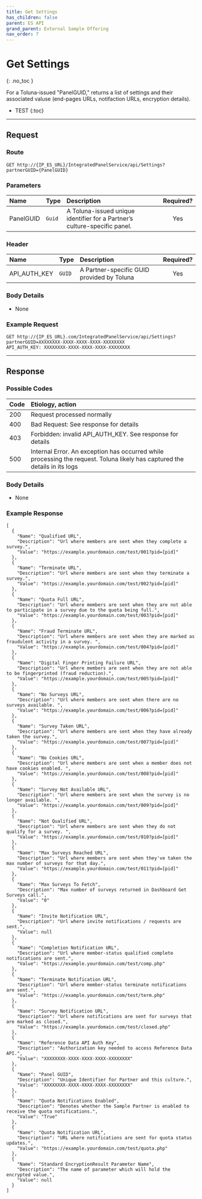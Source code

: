 ```yaml
---
title: Get Settings
has_children: false
parent: ES API
grand_parent: External Sample Offering
nav_order: 7
---
```



# Get Settings
{: .no_toc }

For a Toluna-issued "PanelGUID," returns a list of settings and their associated valuse (end-pages URLs, notifaction URLs, encryption details).

* TEST
{:toc}

---


## Request

### Route
```plaintext
GET http://{IP_ES_URL}/IntegratedPanelService/api/Settings?partnerGUID={PanelGUID}
```

### Parameters

| Name | Type | Description | Required? |
| :--- | :--- | :--- | :---: |
| PanelGUID | ```Guid``` | A Toluna-issued unique identifier for a Partner’s culture-specific panel. | Yes |


### Header

| Name | Type | Description | Required? |
| :--- | :--- | :--- | :---: |
| API_AUTH_KEY | ```GUID``` | A Partner-specific GUID provided by Toluna | Yes |

### Body Details

 - None

### Example Request

```
GET http://{IP_ES_URL}.com/IntegratedPanelService/api/Settings?partnerGUID=XXXXXXXX-XXXX-XXXX-XXXX-XXXXXXXX
API_AUTH_KEY: XXXXXXXX-XXXX-XXXX-XXXX-XXXXXXXX
```
---
## Response

### Possible Codes

| Code | Etiology, action |
| :--- | :--- |
| 200 | Request processed normally |
| 400 | Bad Request: See response for details |
| 403 | Forbidden: invalid API_AUTH_KEY. See response for details |
| 500 | Internal Error. An exception has occurred while processing the request. Toluna likely has captured the details in its logs |


### Body Details
 - None


### Example Response
```plaintext
[
  {
    "Name": "Qualified URL",
    "Description": "Url where members are sent when they complete a survey.",
    "Value": "https://example.yourdomain.com/test/001?pid=[pid]"
  },
  {
    "Name": "Terminate URL",
    "Description": "Url where members are sent when they terminate a survey.",
    "Value": "https://example.yourdomain.com/test/002?pid=[pid]"
  },
  {
    "Name": "Quota Full URL",
    "Description": "Url where members are sent when they are not able to participate in a survey due to the quota being full.",
    "Value": "https://example.yourdomain.com/test/003?pid=[pid]"
  },
  {
    "Name": "Fraud Terminate URL",
    "Description": "Url where members are sent when they are marked as fraudulent activity in a survey. ",
    "Value": "https://example.yourdomain.com/test/004?pid=[pid]"
  },
  {
    "Name": "Digital Finger Printing Failure URL",
    "Description": "Url where members are sent when they are not able to be fingerprinted (fraud reduction).",
    "Value": "https://example.yourdomain.com/test/005?pid=[pid]"
  },
  {
    "Name": "No Surveys URL",
    "Description": "Url where members are sent when there are no surveys available. ",
    "Value": "https://example.yourdomain.com/test/006?pid=[pid]"
  },
  {
    "Name": "Survey Taken URL",
    "Description": "Url where members are sent when they have already taken the survey.",
    "Value": "https://example.yourdomain.com/test/007?pid=[pid]"
  },
  {
    "Name": "No Cookies URL",
    "Description": "Url where members are sent when a member does not have cookies enabled. ",
    "Value": "https://example.yourdomain.com/test/008?pid=[pid]"
  },
  {
    "Name": "Survey Not Available URL",
    "Description": "Url where members are sent when the survey is no longer available. ",
    "Value": "https://example.yourdomain.com/test/009?pid=[pid]"
  },
  {
    "Name": "Not Qualified URL",
    "Description": "Url where members are sent when they do not qualify for a survey. ",
    "Value": "https://example.yourdomain.com/test/010?pid=[pid]"
  },
  {
    "Name": "Max Surveys Reached URL",
    "Description": "Url where members are sent when they've taken the max number of surveys for that day.",
    "Value": "https://example.yourdomain.com/test/011?pid=[pid]"
  },
  {
    "Name": "Max Surveys To Fetch",
    "Description": "Max number of surveys returned in Dashboard Get Surveys call.",
    "Value": "0"
  },
  {
    "Name": "Invite Notification URL",
    "Description": "Url where invite notifications / requests are sent.",
    "Value": null
  },
  {
    "Name": "Completion Notification URL",
    "Description": "Url where member-status qualified complete notifications are sent.",
    "Value": "https://example.yourdomain.com/test/comp.php"
  },
  {
    "Name": "Terminate Notification URL",
    "Description": "Url where member-status terminate notifications are sent.",
    "Value": "https://example.yourdomain.com/test/term.php"
  },
  {
    "Name": "Survey Notification URL",
    "Description": "Url where notifications are sent for surveys that are marked as closed.",
    "Value": "https://example.yourdomain.com/test/closed.php"
  },
  {
    "Name": "Reference Data API Auth Key",
    "Description": "Authorization key needed to access Reference Data API.",
    "Value": "XXXXXXXX-XXXX-XXXX-XXXX-XXXXXXXX"
  },
  {
    "Name": "Panel GUID",
    "Description": "Unique Identifier for Partner and this culture.",
    "Value": "XXXXXXXX-XXXX-XXXX-XXXX-XXXXXXXX"
  },
  {
    "Name": "Quota Notifications Enabled",
    "Description": "Denotes whether the Sample Partner is enabled to receive the quota notifications.",
    "Value": "True"
  },
  {
    "Name": "Quota Notification URL",
    "Description": "URL where notifications are sent for quota status updates.",
    "Value": "https://example.yourdomain.com/test/quota.php"
  },
  {
    "Name": "Standard EncryptionResult Parameter Name",
    "Description": "The name of parameter which will hold the encrypted value.",
    "Value": null
  }
]
```